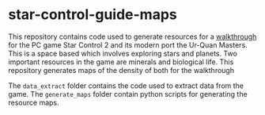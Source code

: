 # star-control-guide-maps

This repository contains code used to generate resources for a 
[walkthrough](https://wiki.uqm.stack.nl/Main_Page) for the PC game Star Control 2 and its modern port the Ur-Quan Masters. 
This is a space based which involves exploring stars and planets. Two 
important resources in the game are minerals and biological life. This 
repository generates maps of the density of both for the walkthrough


The `data_extract` folder contains the code used to extract data from 
the game. The `generate_maps` folder contain python scripts for generating
the resource maps.
